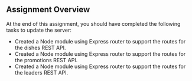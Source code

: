 ## Assignment Overview
At the end of this assignment, you should have completed the following tasks to update the server:

- Created a Node module using Express router to support the routes for the dishes REST API.
- Created a Node module using Express router to support the routes for the promotions REST API.
- Created a Node module using Express router to support the routes for the leaders REST API.